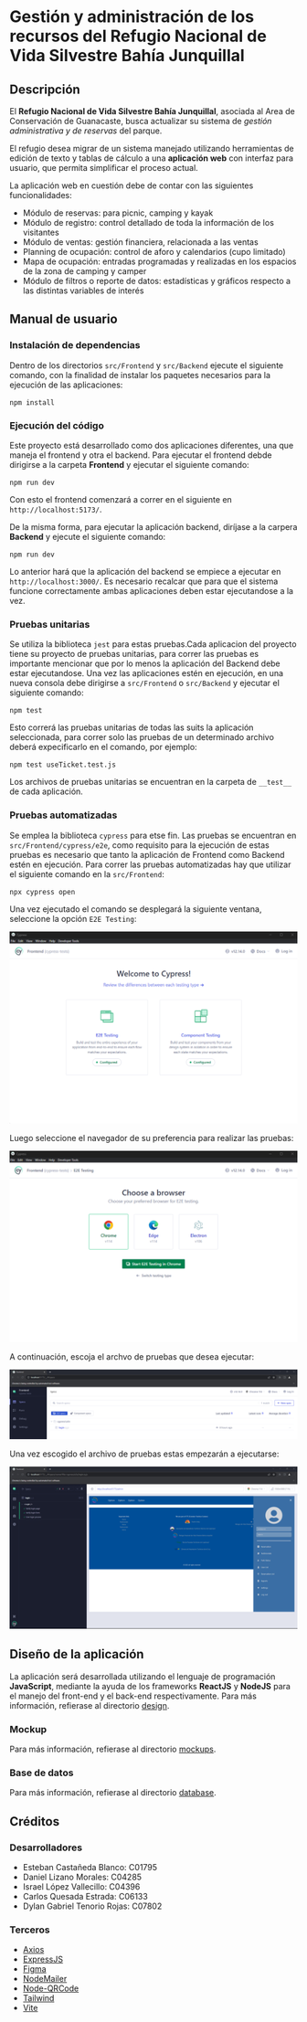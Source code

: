 # Gestión y administración de los recursos del Refugio Nacional de Vida Silvestre Bahía Junquillal

## Descripción

El **Refugio Nacional de Vida Silvestre Bahía Junquillal**, asociada al Area de Conservación de Guanacaste, busca actualizar su sistema de *gestión administrativa y de reservas* del parque. 

El refugio desea migrar de un sistema manejado utilizando herramientas de edición de texto y tablas de cálculo a una **aplicación web** con interfaz para usuario, que permita simplificar el proceso actual.

La aplicación web en cuestión debe de contar con las siguientes funcionalidades:

* Módulo de reservas: para picnic, camping y kayak
* Módulo de registro: control detallado de toda la información de los visitantes
* Módulo de ventas: gestión financiera, relacionada a las ventas
* Planning de ocupación: control de aforo y calendarios (cupo limitado)
* Mapa de ocupación: entradas programadas y realizadas en los espacios de la zona de camping y camper
* Módulo de filtros o reporte de datos: estadísticas y gráficos respecto a las distintas variables de interés

## Manual de usuario

### Instalación de dependencias

Dentro de los directorios ```src/Frontend``` y ```src/Backend``` ejecute el siguiente comando, con la finalidad de instalar los paquetes necesarios para la ejecución de las aplicaciones:

```
npm install
```

### Ejecución del código

Este proyecto está desarrollado como dos aplicaciones diferentes, una que maneja el frontend y otra el backend. Para ejecutar el frontend debde dirigirse a la carpeta **Frontend** y ejecutar el siguiente comando:

```
npm run dev
```

Con esto el frontend comenzará a correr en el siguiente en ```http://localhost:5173/```.

De la misma forma, para ejecutar la aplicación backend, diríjase a la carpera **Backend** y ejecute el siguiente comando:

```
npm run dev
```

Lo anterior hará que la aplicación del backend se empiece a ejecutar en ```http://localhost:3000/```. Es necesario recalcar que para que el sistema funcione correctamente ambas aplicaciones deben estar ejecutandose a la vez.

### Pruebas unitarias

Se utiliza la biblioteca ```jest``` para estas pruebas.Cada aplicacion del proyecto tiene su proyecto de pruebas unitarias, para correr las pruebas es importante mencionar que por lo menos la aplicación del Backend debe estar ejecutandose. Una vez las aplicaciones estén en ejecución, en una nueva consola debe dirigirse a ```src/Frontend``` o ```src/Backend``` y ejecutar el siguiente comando:

```
npm test
```

Esto correrá las pruebas unitarias de todas las suits la aplicación seleccionada, para correr solo las pruebas de un determinado archivo deberá expecificarlo en el comando, por ejemplo:

```
npm test useTicket.test.js
```
Los archivos de pruebas unitarias se encuentran en la carpeta de ```__test__``` de cada aplicación.

### Pruebas automatizadas 

Se emplea la biblioteca ```cypress``` para etse fin. Las pruebas se encuentran en ```src/Frontend/cypress/e2e```, como requisito para la ejecución de estas pruebas es necesario que tanto la aplicación de Frontend como Backend estén en ejecución. Para correr las pruebas automatizadas hay que utilizar el siguiente comando en la ```src/Frontend```:

```
npx cypress open
```

Una vez ejecutado el comando se desplegará la siguiente ventana, seleccione la opción ```E2E Testing```:
<div style="text-align:center">
  <img src="src/Frontend/public/cypress_open.png" alt="cypress_open">
</div>

Luego seleccione el navegador de su preferencia para realizar las pruebas:
<div style="text-align:center">
  <img src="src/Frontend/public/cypress_e2e.png" alt="cypress_e2e">
</div>

A continuación, escoja el archvo de pruebas que desea ejecutar:
<div style="text-align:center">
  <img src="src/Frontend/public/cypress_menu.png" alt="cypress_menu">
</div>

Una vez escogido el archivo de pruebas estas empezarán a ejecutarse:
<div style="text-align:center">
  <img src="src/Frontend/public/cypress_test.png" alt="cypress_test">
</div>

## Diseño de la aplicación

La aplicación será desarrollada utilizando el lenguaje de programación **JavaScript**, mediante la ayuda de los frameworks **ReactJS** y **NodeJS** para el manejo del front-end y el back-end respectivamente. Para más información, refierase al directorio [design](design/README.md).

### Mockup

Para más información, refierase al directorio [mockups](design/mockups/).

### Base de datos

Para más información, refierase al directorio [database](design/database/).

## Créditos

### Desarrolladores

* Esteban Castañeda Blanco: C01795
* Daniel Lizano Morales: C04285
* Israel López Vallecillo: C04396
* Carlos Quesada Estrada: C06133
* Dylan Gabriel Tenorio Rojas: C07802

### Terceros

* [Axios](https://axios-http.com/)
* [ExpressJS](https://expressjs.com)
* [Figma](https://www.figma.com/)
* [NodeMailer](https://nodemailer.com/about/)
* [Node-QRCode](https://github.com/soldair/node-qrcode)
* [Tailwind](https://tailwindcss.com/)
* [Vite](https://vitejs.dev/)
